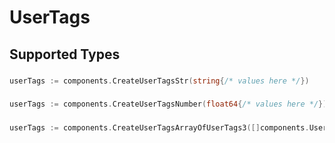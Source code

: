 # UserTags


## Supported Types

### 

```go
userTags := components.CreateUserTagsStr(string{/* values here */})
```

### 

```go
userTags := components.CreateUserTagsNumber(float64{/* values here */})
```

### 

```go
userTags := components.CreateUserTagsArrayOfUserTags3([]components.UserTags3{/* values here */})
```

